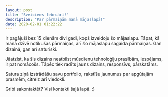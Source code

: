 ```yaml
---
layout: post
title: "Sveiciens februārī!"
description: "Par pārmaiņām manā mājaslapā!"
date: 2020-02-01 01:22:22
---
```

Ir pagājuši bez 15 dienām divi gadi, kopš izveidoju šo mājaslapu. Tāpat, kā manā dzīvē notikušas pārmaiņas, arī šo mājaslapu sagaida pārmaiņas. Gan dizainā, gan arī saturiski.

<!--more-->
Jāatzīst, ka šis dizains neatbilst mūsdienu tehnoloģiju prasībām, iespējams, ir pat nomācošs. Tāpēc tiek radīts jauns dizains, responsīvs, pārskatāms.

Satura ziņā izstrādāšu savu portfolio, rakstīšu jaunumus par apgūtajām prasmēm, citreiz arī viedokli.

Gribi sakontaktēt? Visi kontakti šajā lapā. :)